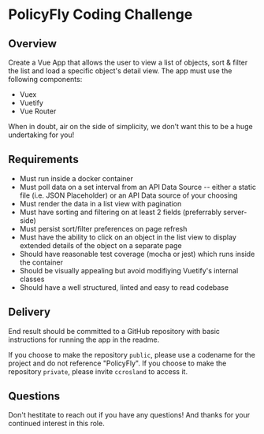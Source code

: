 # PolicyFly Coding Challenge

## Overview

Create a Vue App that allows the user to view a list of objects, sort & filter the list and load a specific object's detail view. The app must use the following components:

- Vuex
- Vuetify
- Vue Router

When in doubt, air on the side of simplicity, we don’t want this to be a huge undertaking for you!

## Requirements

- Must run inside a docker container
- Must poll data on a set interval from an API Data Source -- either a static file (i.e. JSON Placeholder) or an API Data source of your choosing
- Must render the data in a list view with pagination
- Must have sorting and filtering on at least 2 fields (preferrably server-side)
- Must persist sort/filter preferences on page refresh
- Must have the ability to click on an object in the list view to display extended details of the object on a separate page
- Should have reasonable test coverage (mocha or jest) which runs inside the container
- Should be visually appealing but avoid modifiying Vuetify's internal classes
- Should have a well structured, linted and easy to read codebase

## Delivery

End result should be committed to a GitHub repository with basic instructions for running the app in the readme.

If you choose to make the repository `public`, please use a codename for the project and do not reference "PolicyFly". If you choose to make the repository `private`, please invite `ccrosland` to access it.

## Questions

Don't hestitate to reach out if you have any questions! And thanks for your continued interest in this role.
